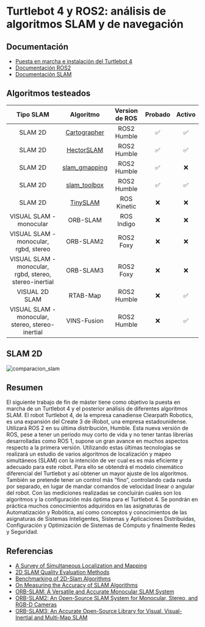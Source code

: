 # Turtlebot 4 y ROS2: análisis de algoritmos SLAM y de navegación

## Documentación
- [Puesta en marcha e instalación del Turtlebot 4](docs/conexi%C3%B3n_PC_turtlebot.md)
- [Documentación ROS2](docs/ros2_documentacion.md)
- [Documentación SLAM](docs/SLAM_documentacion.md)

## Algoritmos testeados

<div align="center">
  
|Tipo SLAM|Algoritmo|Version de ROS|Probado|Activo|
|:---:|:---:|:---:|:---:|:---:|
|SLAM 2D| [Cartographer](https://github.com/ros2/cartographer_ros) | ROS2 Humble |✅|✅|
|SLAM 2D| [HectorSLAM](https://github.com/RRL-ALeRT/hector_slam_ros2) | ROS2 Humble |✅|✅|
|SLAM 2D| [slam_gmapping](https://github.com/Project-MANAS/slam_gmapping) | ROS2 Humble |✅|❌|
|SLAM 2D| [slam_toolbox](https://github.com/SteveMacenski/slam_toolbox) | ROS2 Humble |✅|✅|
|SLAM 2D| [TinySLAM](https://github.com/OSLL/tiny-slam-ros-cpp) | ROS Kinetic  |❌|❌|
|VISUAL SLAM - monocular| ORB-SLAM | ROS Indigo  |❌|❌|
|VISUAL SLAM - monocular, rgbd, stereo| ORB-SLAM2 | ROS2 Foxy |❌|❌|
|VISUAL SLAM - monocular, rgbd, stereo, stereo-inertial| ORB-SLAM3 | ROS2 Foxy |❌|❌|
|VISUAL 2D SLAM| RTAB-Map | ROS2 Humble  |❌|✅|
|VISUAL SLAM - monocular, stereo, stereo-inertial| VINS-Fusion | ROS2 Humble  |❌|✅|

</div>

## SLAM 2D

![comparacion_slam](https://github.com/Fran-FC/TFM_turtlebot4/assets/72190914/b5a3958b-11cc-4957-a29b-06551ec91b49)



## Resumen
El siguiente trabajo de fin de máster tiene como objetivo la puesta en marcha de un Turtlebot 4 y el posterior análisis de diferentes algoritmos SLAM. El robot Turtlebot 4, de la empresa canadiense Clearpath Robotics, es una expansión del Create 3 de iRobot, una empresa estadounidense. Utilizará ROS 2 en su última distribución, Humble. Esta nueva versión de ROS, pese a tener un periodo muy corto de vida y no tener tantas librerías desarrolladas como ROS 1, supone un gran avance en muchos aspectos respecto a la primera versión. Utilizando estas últimas tecnologías se realizará un estudio de varios algoritmos de localización y mapeo simultáneos (SLAM) con la intención de ver cual es es más eficiente y adecuado para este robot. Para ello se obtendrá el modelo cinemático diferencial del Turtlebot y así obtener un mayor ajuste de los algoritmos. También se pretende tener un control más “fino”, controlando cada rueda por separado, en lugar de mandar comandos de velocidad linear o angular del robot. Con las mediciones realizadas se concluirán cuales son los algoritmos y la configuración más óptima para el Turtlebot 4. Se pondrán en práctica muchos conocimientos adquiridos en las asignaturas de Automatización y Robótica, así como conceptos y conocimientos de las asignaturas de Sistemas Inteligentes, Sistemas y Aplicaciones Distribuidas, Configuración y Optimización de Sistemas de Cómputo y finalmente Redes y Seguridad. 

## Referencias
- [A Survey of Simultaneous Localization and Mapping](https://arxiv.org/pdf/1909.05214v3.pdf)
- [2D SLAM Quality Evaluation Methods](https://arxiv.org/pdf/1708.02354.pdf)
- [Benchmarking of 2D-Slam Algorithms](http://www.acro.be/downloadvrij/Benchmark_2D_SLAM.pdf)
- [On Measuring the Accuracy of SLAM Algorithms](http://www2.informatik.uni-freiburg.de/~stachnis/pdf/kuemmerle09auro.pdf)
- [ORB-SLAM: A Versatile and Accurate Monocular SLAM System](https://ieeexplore.ieee.org/stamp/stamp.jsp?tp=&arnumber=7219438)
- [ORB-SLAM2: An Open-Source SLAM System for Monocular, Stereo, and RGB-D Cameras](https://ieeexplore.ieee.org/stamp/stamp.jsp?tp=&arnumber=7946260)
- [ORB-SLAM3: An Accurate Open-Source Library for Visual, Visual-Inertial and Multi-Map SLAM](https://arxiv.org/pdf/2007.11898.pdf)
